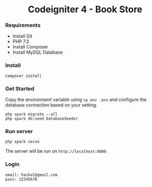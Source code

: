 <h1 align="center">
  <br>
  Codeigniter 4 - Book Store
  <br>
</h1>

### Requirements

- Install Git
- PHP 7.3
- Install Composer
- Install MySQL Database

### Install

    composer install

### Get Started
Copy the environment variable using `cp env .env` and configure the database connection based on your setting.

    php spark migrate --all
    php spark db:seed DatabaseSeeder

### Run server

    php spark serve
The server will be run on `http://localhost:8080`

### Login
```
email: haikal@gmail.com
pass: 12345678
```

